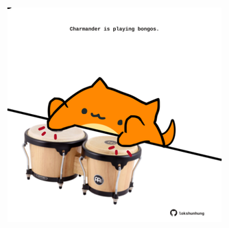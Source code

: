 <!-- built at 21/12/2022, 01:27:28 UTC -->
<p align="center">
  <img width="500" height="500" src="./ReadmeImage.svg">
</p>

